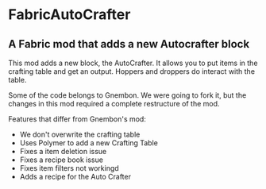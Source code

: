 # FabricAutoCrafter
## A Fabric mod that adds a new Autocrafter block

This mod adds a new block, the AutoCrafter. It allows you to put items in the crafting table and get an output. Hoppers and droppers do interact with the table.

Some of the code belongs to Gnembon. We were going to fork it, but the changes in this mod required a complete restructure of the mod.

Features that differ from Gnembon's mod:
- We don't overwrite the crafting table
- Uses Polymer to add a new Crafting Table
- Fixes a item deletion issue
- Fixes a recipe book issue
- Fixes item filters not workingd
- Adds a recipe for the Auto Crafter
